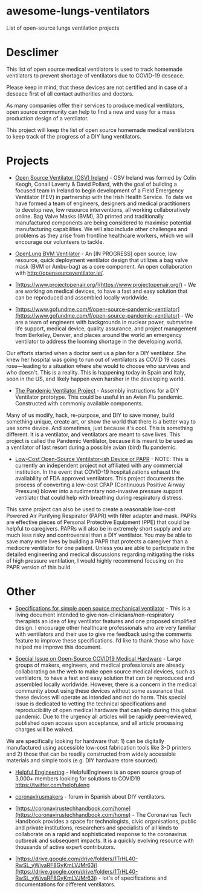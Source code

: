 # awesome-lungs-ventilators
List of open-source lungs ventilation projects 


# Desclimer
This list of open source medical ventilators is used to track homemade ventilators to prevent shortage of ventilators due to COVID-19 deseace. 

Please keep in mind, that these devices are not certified and in case of a deseace first of all contact authorities and doctors.

As many companies offer their services to produce medical ventilators, open source community can help to find a new and easy for a mass production design of a ventilator.

This project will keep the list of open source homemade medical ventilators to keep track of the progress of a DIY lung ventilators.

# Projects

- [Open Source Ventilator (OSV) Ireland](https://opensourceventilator.ie/) - OSV Ireland was formed by Colin Keogh, Conall Laverty & David Pollard, with the goal of building a focused team in Ireland to begin development of a Field Emergency Ventilator (FEV) in partnership with the Irish Health Service. To date we have formed a team of engineers, designers and medical practitioners to develop new, low resource interventions, all working collaboratively online. Bag Valve Masks (BVM), 3D printed and traditionally manufactured components are being considered to maximise potential manufacturing capabilities. We will also include other challenges and problems as they arise from frontline healthcare workers, which we will encourage our volunteers to tackle.

- [OpenLung BVM Ventilator](https://gitlab.com/open-source-ventilator/OpenLung) - An [IN PROGRESS] open source, low resource, quick deployment ventilator design that utilizes a bag valve mask (BVM or Ambu-bag) as a core component. An open collaboration with http://opensourceventilator.ie/.

- [https://www.projectopenair.org/](https://www.projectopenair.org/) - We are working on medical devices, to have a fast and easy solution that can be reproduced and assembled locally worldwide. 

- [https://www.gofundme.com/f/open-source-pandemic-ventilator](https://www.gofundme.com/f/open-source-pandemic-ventilator) - We are a team of engineers with backgrounds in nuclear power, submarine life support, medical device, quality assurance, and project management from Berkeley, Denver, and places around the world an emergency ventilator to address the looming shortage in the developing world.

Our efforts started when a doctor sent us a plan for a DIY ventilator. She knew her hospital was going to run out of ventilators as COVID 19 cases rose—leading to a situation where she would to choose who survives and who doesn't. This is a reality. This is happening today in Spain and Italy, soon in the US, and likely happen even harsher in the developing world.

- [The Pandemic Ventilator Project](https://www.instructables.com/id/The-Pandemic-Ventilator/) - Assembly instructions for a DIY Ventilator prototype.
This could be useful in an Avian Flu pandemic.
Constructed with commonly available components.

Many of us modify, hack, re-purpose, and DIY to save money, build something unique, create art, or show the world that there is a better way to use some device. And sometimes, just because it's cool. This is something different. It is a ventilator, and ventilators are meant to save lives. This project is called the Pandemic Ventilator, because it is meant to be used as a ventilator of last resort during a possible avian (bird) flu pandemic.

- [Low-Cost Open-Source Ventilator-ish Device or PAPR](https://github.com/jcl5m1/ventilator) - NOTE: This is currently an independent project not affiliated with any commercial institution.
In the event that COVID-19 hospitalizations exhaust the availability of FDA approved ventilators. This project documents the process of converting a low-cost CPAP (Continuous Positive Airway Pressure) blower into a rudimentary non-invasive pressure support ventilator that could help with breathing during respiratory distress.

This same project can also be used to create a reasonable low-cost Powered Air Purifying Respirator (PAPR) with filter adapter and mask. PAPRs are effective pieces of Personal Protective Equipment (PPE) that could be helpful to caregivers. PAPRs will also be in extremely short supply and are much less risky and controversial than a DIY ventilator. You may be able to save many more lives by building a PAPR that protects a caregiver than a mediocre ventilator for one patient. Unless you are able to participate in the detailed engineering and medical discussions regarding mitigating the risks of high pressure ventilation, I would highly recommend focusing on the PAPR version of this build. 


# Other
- [Specifications for simple open source mechanical ventilator](https://docs.google.com/document/d/1FNPwrQjB1qW1330s5-S_-VB0vDHajMWKieJRjINCNeE/preview) - This is a living document intended to give non-clinicians/non-respiratory therapists an idea of key ventilator features and one proposed simplified design. I encourage other healthcare professionals who are very familiar with ventilators and their use to give me feedback using the comments feature to improve these specifications.
I’d like to thank those who have helped me improve this document.

- [Special Issue on Open-Source COVID19 Medical Hardware](https://www.journals.elsevier.com/hardwarex/call-for-papers/special-issue-on-open-source-covid19-medical-hardware) - Large groups of makers, engineers, and medical professionals are already collaborating on the web to make open source medical devices, such as ventilators, to have a fast and easy solution that can be reproduced and assembled locally worldwide. However, there is a concern in the medical community about using these devices without some assurance that these devices will operate as intended and not do harm. This special issue is dedicated to vetting the technical specifications and reproducibility of open medical hardware that can help during this global pandemic. Due to the urgency all articles will be rapidly peer-reviewed, published open access upon acceptance, and all article processing charges will be waived.
  
We are specifically looking for hardware that: 1) can be digitally manufactured using accessible low-cost fabrication tools like 3-D printers and 2) those that can be readily constructed from widely accessible materials and simple tools (e.g. DIY hardware store sourced).

- [Helpful Engineering](https://app.jogl.io/project/121#about) - HelpfulEngineers is an open source group of 3,000+ members looking for solutions to COVID19 https://twitter.com/helpfuleng
- [coronavirusmakers](https://www.coronavirusmakers.org/index.php/es/) - forum in Spanish about DIY ventilators.

- [https://coronavirustechhandbook.com/home](https://coronavirustechhandbook.com/home) - The Coronavirus Tech Handbook provides a space for technologists, civic organisations, public and private institutions, researchers and specialists of all kinds to collaborate on a rapid and sophisticated response to the coronavirus outbreak and subsequent impacts. It is a quickly evolving resource with thousands of active expert contributors. 
- [https://drive.google.com/drive/folders/1TrHL40-RwSL_yWivaRF8GyKmLVJMr63j](https://drive.google.com/drive/folders/1TrHL40-RwSL_yWivaRF8GyKmLVJMr63j) - lot's of specifications and documentations for different ventilators.